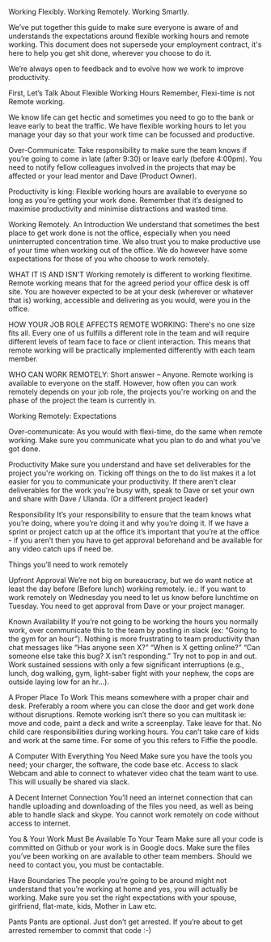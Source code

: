 Working Flexibly.
Working Remotely.
Working  Smartly.




We’ve put together this guide to make sure everyone is aware of and understands the expectations around flexible working hours and remote working. This document does not supersede your employment contract, it's here to help you get shit done, wherever you choose to do it.

We’re always open to feedback and to evolve how we work to improve productivity.





First, Let’s Talk About  Flexible Working Hours
Remember, Flexi-time is not Remote working.

We know life can get hectic and sometimes you need to go to the bank or leave early to beat the traffic. We have flexible working hours to let you manage your day so that your work time can be focussed and productive.


Over-Communicate:
Take responsibility to make sure the team knows if you’re going to come in late (after 9:30) or leave early (before 4:00pm). You need to notify fellow colleagues involved in the projects that may be affected or your lead mentor and Dave (Product Owner).

Productivity is king:
Flexible working hours are available to everyone so long as you're getting your work done.  Remember that it’s designed to maximise productivity and minimise distractions and wasted time.






Working Remotely. An Introduction
We understand that sometimes the best place to get work done is not the office, especially when you need uninterrupted concentration time. We also trust you to make productive use of your time when working out of the office. We do however have some expectations for those of you who choose to work remotely.


WHAT IT IS AND ISN’T
Working remotely is different to working flexitime. Remote working means that for the agreed period your office desk is off site. You are however expected to be at your desk (wherever or whatever that is) working, accessible and delivering as you would, were you in the office.


HOW YOUR JOB ROLE AFFECTS REMOTE WORKING:
There's no one size fits all. Every one of us fulfills a different role in the team and will require different levels of team face to face or client interaction. This means that remote working will be practically implemented differently with each team member.


WHO CAN WORK REMOTELY:
Short answer – Anyone. Remote working is available to everyone on the staff. However, how often you can work remotely depends on your job role, the projects you're working on and the phase of the project the team is currently in.




Working Remotely: Expectations

Over-communicate:
As you would with flexi-time, do the same when remote working.
Make sure you communicate what you plan to do and what you’ve got done.

Productivity
Make sure you understand and have set deliverables for the project you're working on. Ticking off things on the to do list makes it a lot easier for you to communicate your productivity.
If there aren’t clear deliverables for the work you're busy with, speak to Dave or set your own and share with Dave / Ulanda. (Or a different project leader)

Responsibility
It’s your responsibility to ensure that the team knows what you’re doing, where you’re doing it and why you’re doing it.
If we have a sprint or project catch up at the office it’s important that you’re at the office - if you aren’t then you have to get approval beforehand and be available for any video catch ups if need be.










Things you’ll need to work remotely

Upfront Approval
We’re not big on bureaucracy, but we do want notice at least the day before (Before lunch) working remotely. ie.: If you want to work remotely on Wednesday you need to let us know before lunchtime on Tuesday.
You need to get approval from Dave or your project manager.


Known Availability
If you’re not going to be working the hours you normally work, over communicate this to the team by posting in slack (ex: “Going to the gym for an hour”).
Nothing is more frustrating to team productivity than chat messages like “Has anyone seen X?” “When is X getting online?” “Can someone else take this bug? X isn’t responding.”
Try not to pop in and out. Work sustained sessions with only a few significant interruptions (e.g., lunch, dog walking, gym, light-saber fight with your nephew, the cops are outside laying low for an hr...).



A Proper Place To Work
This means somewhere with a proper chair and desk. Preferably a room where you can close the door and get work done without disruptions. Remote working isn’t there so you can multitask ie: move and code, paint a deck and write a screenplay. Take leave for that.
No child care responsibilities during working hours. You can’t take care of kids and work at the same time. For some of you this refers to Fiffie the poodle.



A Computer With Everything You Need
Make sure you have the tools you need; your charger, the software, the code base etc.
Access to slack
Webcam and able to connect to whatever video chat the team want to use. This will usually be shared via slack.


A Decent Internet Connection
You’ll need an internet connection that can handle uploading and downloading of the files you need, as well as being able to handle slack and skype.
You cannot work remotely on code without access to internet.


You & Your Work Must Be Available To Your Team
Make sure all your code is committed on Github or your work is in Google docs. Make sure the files you’ve been working on are available to other team members.
Should we need to contact you, you must be contactable.


Have Boundaries
The people you’re going to be around might not understand that you’re working at home and yes, you will actually be working. Make sure you set the right expectations with your spouse, girlfriend, flat-mate, kids, Mother in Law etc.


Pants
Pants are optional. Just don’t get arrested. If you’re about to get arrested remember to commit that code :-)



